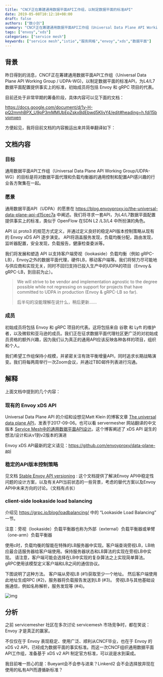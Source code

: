 ```yaml
---
title: "CNCF正在筹建通用数据平面API工作组，以制定数据平面的标准API"
date: 2019-05-08T10:12:18+08:00
draft: false
authors: ["敖小剑"]
summary: "CNCF正在筹建通用数据平面API工作组（Universal Data Plane API Working Group / UDPA-WG)，以制定数据平面的标准API，为L4/L7数据平面配置提供事实上的标准，初始成员将包括 Envoy 和 gRPC 项目的代表。"
tags: ["envoy","xds"]
categories: ["service mesh"]
keywords: ["service mesh","istio","服务网格","envoy","xds","数据平面"]
---
```


## 背景

昨日得到的消息，CNCF正在筹建通用数据平面API工作组（Universal Data Plane API Working Group / UDPA-WG)，以制定数据平面的标准API，为L4/L7数据平面配置提供事实上的标准，初始成员将包括 Envoy 和 gRPC 项目的代表。

目前还处于非常早期的筹备阶段，具体内容可以见下面的文档：

https://docs.google.com/document/d/1y-H-pQ2mmhBPX_U9pP3mMMUbEpZskxBdEbwd5KlivY4/edit#heading=h.fdi15bvpmxen

方便起见，我将目前文档的内容搬运出来并简单翻译如下：

## 文档内容

### 目标

通用数据平面API工作组（Universal Data Plane API Working Group/UDPA-WG）的目标是将对数据平面代理和负载均衡器的通用控制和配置API感兴趣的行业各方聚集在一起。

### 愿景

通用数据平面API（UDPA）的愿景在 https://blog.envoyproxy.io/the-universal-data-plane-api-d15cec7a 中阐述。我们将寻求一套API，为L4/L7数据平面配置提供事实上的标准，类似于 OpenFlow 在SDN L2 /L3/L4 中所扮演的角色。

API 以 proto3 的规范方式定义，并通过定义良好的稳定API版本控制策略从现有的 Envoy xDS API 逐步演变。 API将涵盖服务发现，负载均衡分配，路由发现，监听器配置，安全发现，负载报告，健康检查委派等。

我们将发展和塑造 API 以支持客户端旁视（lookaside）负载均衡（例如 gRPC-LB），Envoy之外的数据平面代理，硬件LB，移动客户端等。我们将努力尽可能地与供应商和实现无关，同时不回归支持已投入生产中的UDPA的项目（Envoy＆gRPC-LB，到目前为止）。

> We will strive to be vendor and implementation agnostic to the degree possible while not regressing on support for projects that have committed to UDPA in production (Envoy & gRPC-LB so far).
>
> 后半句的没能理解在说什么，稍后更新……

### 成员

初始成员将包括 Envoy 和 gRPC 项目的代表。这将包括来自 谷歌 和 Lyft 的维护者，以及微软和亚马逊的成员。我们正在征求数据平面代理社区更广泛的对初始成员资格的额外兴趣，因为我们认为真正的通用API应该反映各种各样的项目，组织和个人。

我们希望工作组保持小规模，并紧密关注有效平衡增量API，同时追求长期战略演变。我们将每两周举行一次Zoom会议，并通过TBD邮件列表进行沟通。

## 解释

上面文档中提到的几个内容：

### 现有的 Envoy xDS API

Universal Data Plane API 的介绍和设想见Matt Klein 的博客文章 [The universal data plane API](https://blog.envoyproxy.io/the-universal-data-plane-api-d15cec7a)，发表于2017-09-06。也可以看 servermesher 网站翻译的中文版本 [Service Mesh中的通用数据平面API设计](http://www.servicemesher.com/blog/the-universal-data-plane-api/)。这个博客阐述了 xDS API 诞生的想法/设计和从v1到v2版本的演进

Envoy xDS API最新的定义请见：https://github.com/envoyproxy/data-plane-api

### 稳定的API版本控制策略

见文档 [Stable Envoy API versioning](https://docs.google.com/document/d/1xeVvJ6KjFBkNjVspPbY_PwEDHC7XPi0J5p1SqUXcCl8/edit#heading=h.c0uts5ftkk58) : 这个文档提供了解决Envoy API中稳定性问题的设计方案，以及有关API当前状态的一些背景，考虑的替代方案以及Envoy API中未来方向的讨论。（文档有点长）

### client-side lookaside load balancing

介绍见 https://grpc.io/blog/loadbalancing/ 中的 “Lookaside Load Balancing” 一节。

注意：旁视（lookaside）负载平衡器也称为外部（external）负载平衡器或单臂（one-arm）负载平衡器

使用c时，负载均衡的智能在特殊的LB服务器中实现。客户端查询旁视LB，LB响应最合适服务器给客户端使用。保持服务器状态和LB算法的实现在旁视LB中实现。 请注意，客户端可能会选择在LB中实现的复杂算法之上实现简单算法。 gRPC使用该模型定义客户端和LB之间的通信协议。

下图说明了这种方法。 客户端从旁视LB (#1)获取至少一个地址。 然后客户端使用此地址生成RPC (#2)，服务器将负载报告发送到LB (#3)。 旁视LB与其他基础设施通信，例如名称解析，服务发现等 (#4)。

![img](https://grpc.io/img/image_2.png)

## 分析

之前 servicemesher 社区在多次讨论 servicemesh 市场竞争时，都在笑说：Envoy 才是真正的赢家。

不仅仅在于 Envoy 表现稳定、使用广泛、顺利从CNCF毕业，也在于 Envoy 的 xDS v2 API，已经成为数据平面的事实标准。而这一次CNCF组织通用数据平面API工作组，准备基于 xDS v2 API 制定官方标准，可以说是水到渠成。

我目前唯一担心的是：Bueyant会不会参与进来？Linkerd2 会不会选择放弃现在使用的私有API而遵循新标准？
